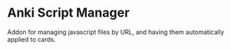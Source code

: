 # Anki Script Manager

Addon for managing javascript files by URL, and having them automatically applied to cards.
